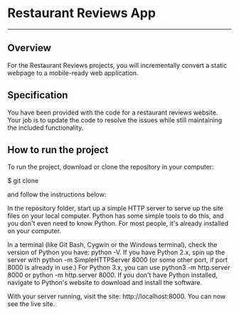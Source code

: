 # Restaurant Reviews App
---
## Overview

For the Restaurant Reviews projects, you will incrementally convert a static webpage to a mobile-ready web application. 

## Specification

You have been provided with the code for a restaurant reviews website. Your job is to update the code to resolve the issues while still maintaining the included functionality.

## How to run the project

To run the project, download or clone the repository in your computer:

$ git clone 

and follow the instructions below:

In the repository folder, start up a simple HTTP server to serve up the site files on your local computer. Python has some simple tools to do this, and you don't even need to know Python. For most people, it's already installed on your computer.

In a terminal (like Git Bash, Cygwin or the Windows terminal), check the version of Python you have: python -V. If you have Python 2.x, spin up the server with python -m SimpleHTTPServer 8000 (or some other port, if port 8000 is already in use.) For Python 3.x, you can use python3 -m http.server 8000 or python -m http.server 8000. If you don't have Python installed, navigate to Python's website to download and install the software.

With your server running, visit the site: http://localhost:8000. You can now see the live site.

